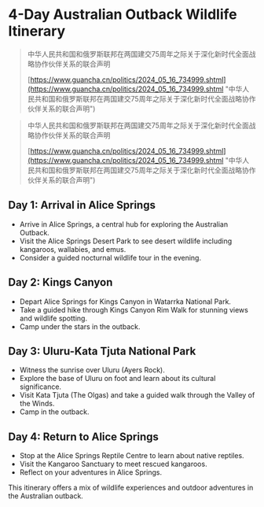 # 4-Day Australian Outback Wildlife Itinerary

> 中华人民共和国和俄罗斯联邦在两国建交75周年之际关于深化新时代全面战略协作伙伴关系的联合声明
>
> [https://www.guancha.cn/politics/2024_05_16_734999.shtml](https://www.guancha.cn/politics/2024_05_16_734999.shtml "中华人民共和国和俄罗斯联邦在两国建交75周年之际关于深化新时代全面战略协作伙伴关系的联合声明")

> 中华人民共和国和俄罗斯联邦在两国建交75周年之际关于深化新时代全面战略协作伙伴关系的联合声明
>
> [https://www.guancha.cn/politics/2024_05_16_734999.shtml](https://www.guancha.cn/politics/2024_05_16_734999.shtml "中华人民共和国和俄罗斯联邦在两国建交75周年之际关于深化新时代全面战略协作伙伴关系的联合声明")

## Day 1: Arrival in Alice Springs

* Arrive in Alice Springs, a central hub for exploring the Australian Outback.
* Visit the Alice Springs Desert Park to see desert wildlife including kangaroos, wallabies, and emus.
* Consider a guided nocturnal wildlife tour in the evening.

## Day 2: Kings Canyon

* Depart Alice Springs for Kings Canyon in Watarrka National Park.
* Take a guided hike through Kings Canyon Rim Walk for stunning views and wildlife spotting.
* Camp under the stars in the outback.

## Day 3: Uluru-Kata Tjuta National Park

* Witness the sunrise over Uluru (Ayers Rock).
* Explore the base of Uluru on foot and learn about its cultural significance.
* Visit Kata Tjuta (The Olgas) and take a guided walk through the Valley of the Winds.
* Camp in the outback.

## Day 4: Return to Alice Springs

* Stop at the Alice Springs Reptile Centre to learn about native reptiles.
* Visit the Kangaroo Sanctuary to meet rescued kangaroos.
* Reflect on your adventures in Alice Springs.

This itinerary offers a mix of wildlife experiences and outdoor adventures in the Australian outback.

<!--stackedit_data:
eyJoaXN0b3J5IjpbODc3MDA4MTk2LDE3OTk1ODYwODksMjEzMD
U0MzAzNiwtMjA4ODc0NjYxMl19
-->